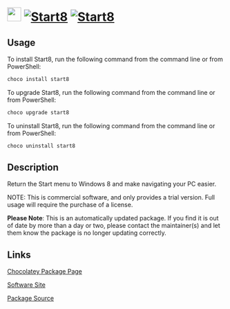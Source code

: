 ﻿# <img src="https://rawcdn.githack.com/virtualex-itv/chocolatey-packages/2044753919b5921176b28eb5ddc8bd44e9d3c566/icons/start8.png" width="32" height="32"/> [![Start8](https://img.shields.io/chocolatey/v/start8.svg?label=Start8)](https://community.chocolatey.org/packages/start8) [![Start8](https://img.shields.io/chocolatey/dt/start8.svg)](https://community.chocolatey.org/packages/start8)

## Usage

To install Start8, run the following command from the command line or from PowerShell:

```powershell
choco install start8
```

To upgrade Start8, run the following command from the command line or from PowerShell:

```powershell
choco upgrade start8
```

To uninstall Start8, run the following command from the command line or from PowerShell:

```powershell
choco uninstall start8
```

## Description

Return the Start menu to Windows 8 and make navigating your PC easier.

NOTE: This is commercial software, and only provides a trial version. Full usage will require the purchase of a license.

**Please Note**: This is an automatically updated package. If you find it is out of date by more than a day or two, please contact the maintainer(s) and let them know the package is no longer updating correctly.

## Links

[Chocolatey Package Page](https://community.chocolatey.org/packages/start8)

[Software Site](https://www.stardock.com/products/start8/)

[Package Source](https://github.com/virtualex-itv/chocolatey-packages/tree/master/automatic/start8)
